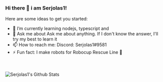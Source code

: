 ### Hi there 👋 i am Serjolas1!

Here are some ideas to get you started:

- 🌱 I’m currently learning nodejs, typescript and
- 💬 Ask me about Ask me about anything. If I don't know the answer, I'll try my best to learn it
- 📫 How to reach me: Discord: Serjolas1#9581
- ⚡ Fun fact: I make robots for Robocup Rescue Line 🤖

<br/>
<br/>

<img align="left" alt="Serjolas1's Github Stats" src="https://github-readme-stats.vercel.app/api?username=serjolas1&show_icons=true&hide_border=true"/>
